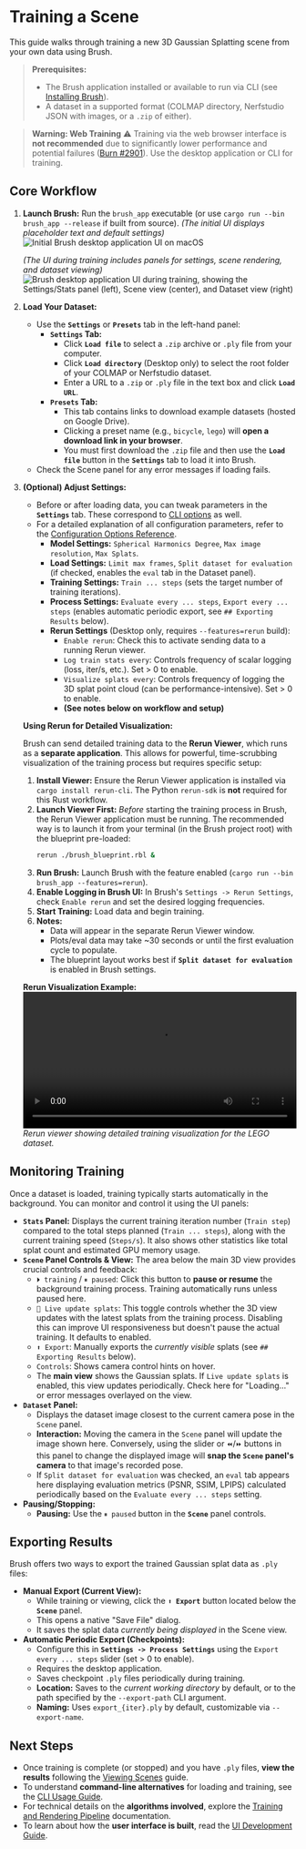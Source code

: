 # Training a Scene

This guide walks through training a new 3D Gaussian Splatting scene from your own data using Brush.

> **Prerequisites:**
>
> *   The Brush application installed or available to run via CLI (see [Installing Brush](./installing-brush.md)).
> *   A dataset in a supported format (COLMAP directory, Nerfstudio JSON with images, or a `.zip` of either).

> **Warning: Web Training** ⚠️
> Training via the web browser interface is **not recommended** due to significantly lower performance and potential failures ([Burn #2901](https://github.com/tracel-ai/burn/issues/2901)). Use the desktop application or CLI for training.

## Core Workflow

1.  **Launch Brush:** Run the `brush_app` executable (or use `cargo run --bin brush_app --release` if built from source).
    *(The initial UI displays placeholder text and default settings)*
    ![Initial Brush desktop application UI on macOS](../media/Brush_desktop_macos.png)

    *(The UI during training includes panels for settings, scene rendering, and dataset viewing)*
    ![Brush desktop application UI during training, showing the Settings/Stats panel (left), Scene view (center), and Dataset view (right)](../media/Brush_training_room_scene.png)

2.  **Load Your Dataset:**
    *   Use the **`Settings`** or **`Presets`** tab in the left-hand panel:
        *   **`Settings` Tab:**
            *   Click **`Load file`** to select a `.zip` archive or `.ply` file from your computer.
            *   Click **`Load directory`** (Desktop only) to select the root folder of your COLMAP or Nerfstudio dataset.
            *   Enter a URL to a `.zip` or `.ply` file in the text box and click **`Load URL`**.
        *   **`Presets` Tab:**
            *   This tab contains links to download example datasets (hosted on Google Drive).
            *   Clicking a preset name (e.g., `bicycle`, `lego`) will **open a download link in your browser**.
            *   You must first download the `.zip` file and then use the **`Load file`** button in the **`Settings`** tab to load it into Brush.
    *   Check the Scene panel for any error messages if loading fails.

3.  **(Optional) Adjust Settings:**
    *   Before or after loading data, you can tweak parameters in the **`Settings`** tab. These correspond to [CLI options](./cli-usage.md) as well.
    *   For a detailed explanation of all configuration parameters, refer to the [Configuration Options Reference](../reference/config-options.md).
        *   **Model Settings:** `Spherical Harmonics Degree`, `Max image resolution`, `Max Splats`.
        *   **Load Settings:** `Limit max frames`, `Split dataset for evaluation` (if checked, enables the `eval` tab in the Dataset panel).
        *   **Training Settings:** `Train ... steps` (sets the target number of training iterations).
        *   **Process Settings:** `Evaluate every ... steps`, `Export every ... steps` (enables automatic periodic export, see `## Exporting Results` below).
        *   **Rerun Settings** (Desktop only, requires `--features=rerun` build):
            *   `Enable rerun`: Check this to activate sending data to a running Rerun viewer.
            *   `Log train stats every`: Controls frequency of scalar logging (loss, iter/s, etc.). Set > 0 to enable.
            *   `Visualize splats every`: Controls frequency of logging the 3D splat point cloud (can be performance-intensive). Set > 0 to enable.
            *   **(See notes below on workflow and setup)**

    **Using Rerun for Detailed Visualization:**

    Brush can send detailed training data to the **Rerun Viewer**, which runs as a **separate application**. This allows for powerful, time-scrubbing visualization of the training process but requires specific setup:

    1.  **Install Viewer:** Ensure the Rerun Viewer application is installed via `cargo install rerun-cli`. The Python `rerun-sdk` is **not** required for this Rust workflow.
    2.  **Launch Viewer First:** *Before* starting the training process in Brush, the Rerun Viewer application must be running. The recommended way is to launch it from your terminal (in the Brush project root) with the blueprint pre-loaded:
        ```bash
        rerun ./brush_blueprint.rbl &
        ```
    3.  **Run Brush:** Launch Brush with the feature enabled (`cargo run --bin brush_app --features=rerun`).
    4.  **Enable Logging in Brush UI:** In Brush's `Settings -> Rerun Settings`, check `Enable rerun` and set the desired logging frequencies.
    5.  **Start Training:** Load data and begin training.
    6.  **Notes:**
        *   Data will appear in the separate Rerun Viewer window.
        *   Plots/eval data may take ~30 seconds or until the first evaluation cycle to populate.
        *   The blueprint layout works best if **`Split dataset for evaluation`** is enabled in Brush settings.

    **Rerun Visualization Example:**
    <video src="https://github.com/user-attachments/assets/f679fec0-935d-4dd2-87e1-c301db9cdc2c" controls width="100%"></video>
    *Rerun viewer showing detailed training visualization for the LEGO dataset.*

## Monitoring Training

Once a dataset is loaded, training typically starts automatically in the background. You can monitor and control it using the UI panels:

*   **`Stats` Panel:** Displays the current training iteration number (`Train step`) compared to the total steps planned (`Train ... steps`), along with the current training speed (`Steps/s`). It also shows other statistics like total splat count and estimated GPU memory usage.
*   **`Scene` Panel Controls & View:** The area below the main 3D view provides crucial controls and feedback:
    *   `⏵ training` / `⏸ paused`: Click this button to **pause or resume** the background training process. Training automatically runs unless paused here.
    *   `🔴 Live update splats`: This toggle controls whether the 3D view updates with the latest splats from the training process. Disabling this can improve UI responsiveness but doesn't pause the actual training. It defaults to enabled.
    *   `⬆ Export`: Manually exports the *currently visible* splats (see `## Exporting Results` below).
    *   `Controls`: Shows camera control hints on hover.
    *   The **main view** shows the Gaussian splats. If `Live update splats` is enabled, this view updates periodically. Check here for "Loading..." or error messages overlayed on the view.
*   **`Dataset` Panel:**
    *   Displays the dataset image closest to the current camera pose in the `Scene` panel.
    *   **Interaction:** Moving the camera in the `Scene` panel will update the image shown here. Conversely, using the slider or `⏪`/`⏩` buttons in this panel to change the displayed image will **snap the `Scene` panel's camera** to that image's recorded pose.
    *   If `Split dataset for evaluation` was checked, an `eval` tab appears here displaying evaluation metrics (PSNR, SSIM, LPIPS) calculated periodically based on the `Evaluate every ... steps` setting.
*   **Pausing/Stopping:**
    *   **Pausing:** Use the `⏸ paused` button in the **`Scene`** panel controls.

## Exporting Results

Brush offers two ways to export the trained Gaussian splat data as `.ply` files:

*   **Manual Export (Current View):**
    *   While training or viewing, click the **`⬆ Export`** button located below the **`Scene`** panel.
    *   This opens a native "Save File" dialog.
    *   It saves the splat data *currently being displayed* in the Scene view.
*   **Automatic Periodic Export (Checkpoints):**
    *   Configure this in **`Settings -> Process Settings`** using the `Export every ... steps` slider (set > 0 to enable).
    *   Requires the desktop application.
    *   Saves checkpoint `.ply` files periodically during training.
    *   **Location:** Saves to the *current working directory* by default, or to the path specified by the `--export-path` CLI argument.
    *   **Naming:** Uses `export_{iter}.ply` by default, customizable via `--export-name`.

## Next Steps

*   Once training is complete (or stopped) and you have `.ply` files, **view the results** following the [Viewing Scenes](./viewing-scenes.md) guide.
*   To understand **command-line alternatives** for loading and training, see the [CLI Usage Guide](./cli-usage.md).
*   For technical details on the **algorithms involved**, explore the [Training and Rendering Pipeline](../development/training-and-rendering.md) documentation.
*   To learn about how the **user interface is built**, read the [UI Development Guide](../development/ui.md).